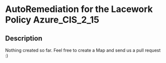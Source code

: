 # AutoRemediation for the Lacework Policy Azure_CIS_2_15

## Description
Nothing created so far. Feel free to create a Map and send us a pull request :)

